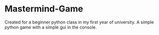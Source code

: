# Mastermind-Game

Created for a beginner python class in my first year of university. A simple python game with a simple gui in the console.

